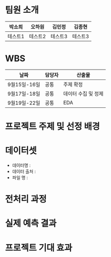 # 팀원 소개
|박소희|오하원|김민정|김종현|
|------|---|---|---|
|테스트1|테스트2|테스트3|테스트3| 

# WBS
|날짜|담당자|산출물|
|------|---|---|
 |9월15일-16일|공통|주제 확정|
 |9월17일-18일|공통|데이터 수집 및 정제|
 |9월19일-22일|공통|EDA|

# 프로젝트 주제 및 선정 배경

# 데이터셋 
- 데이터명 :
- 데이터 출처 :
- 파일 명 : 

# 전처리 과정

# 실제 예측 결과

# 프로젝트 기대 효과
